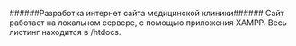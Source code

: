 ######Разработка интернет сайта медицинской клиники######
Сайт работает на локальном сервере, с помощью приложения XAMPP.
Весь листинг находится в /htdocs.
